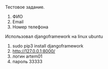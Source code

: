   Тестовое задание.
1. ФИО
2. Email
3. Номер телефона


Использовал djangoframework
на linux ubuntu
1. sudo pip3 install djangoframework
2. http://127.0.0.1:8000/
3. логин artem01
4. пароль 33333
